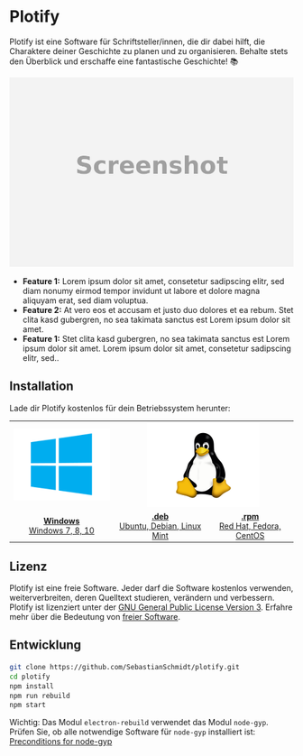 # Plotify

Plotify ist eine Software für Schriftsteller/innen, die dir dabei hilft,
die Charaktere deiner Geschichte zu planen und zu organisieren.
Behalte stets den Überblick und erschaffe eine fantastische Geschichte! :books:

![Screenshot von Plotify](docs/screenshot.png)

- **Feature 1:**
  Lorem ipsum dolor sit amet, consetetur sadipscing elitr, sed diam nonumy
  eirmod tempor invidunt ut labore et dolore magna aliquyam erat, sed diam
  voluptua.
- **Feature 2:**
  At vero eos et accusam et justo duo dolores et ea rebum. Stet clita kasd
  gubergren, no sea takimata sanctus est Lorem ipsum dolor sit amet.
- **Feature 1:**
  Stet clita kasd gubergren, no sea takimata sanctus est Lorem ipsum dolor
  sit amet. Lorem ipsum dolor sit amet, consetetur sadipscing elitr, sed..


## Installation

Lade dir Plotify kostenlos für dein Betriebssystem herunter:

<table>
    <tr>
        <td align="center">
            <a href="https://github.com/SebastianSchmidt/plotify/releases">
                <img src="docs/windows-logo.png" />
            </a>
         </td>
        <td align="center" colspan="2">
            <a href="https://github.com/SebastianSchmidt/plotify/releases">
                <img src="docs/linux-logo.png" />
            </a>
        </td>
    </tr>
    <tr>
        <td align="center">
            <a href="https://github.com/SebastianSchmidt/plotify/releases">
                <b>Windows</b><br />
                Windows 7, 8, 10
            </a>
        </td>
        <td align="center">
            <a href="https://github.com/SebastianSchmidt/plotify/releases">
                <b>.deb</b><br />
                Ubuntu, Debian, Linux Mint
            </a>
        </td>
        <td align="center">
            <a href="https://github.com/SebastianSchmidt/plotify/releases">
                <b>.rpm</b><br />
                Red Hat, Fedora, CentOS
            </a>
        </td>
    </tr>
</table>


## Lizenz

Plotify ist eine freie Software. Jeder darf die Software kostenlos verwenden,
weiterverbreiten, deren Quelltext studieren, verändern und verbessern.
Plotify ist lizenziert unter der [GNU General Public License Version 3](LICENSE).
Erfahre mehr über die Bedeutung von [freier Software](https://www.gnu.org/philosophy/free-sw.de.html).


## Entwicklung

```bash
git clone https://github.com/SebastianSchmidt/plotify.git
cd plotify
npm install
npm run rebuild
npm start
```

Wichtig: Das Modul `electron-rebuild` verwendet das Modul `node-gyp`. Prüfen Sie,
ob alle notwendige Software für `node-gyp` installiert ist: [Preconditions for node-gyp](https://github.com/nodejs/node-gyp#installation)
